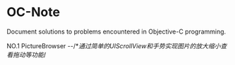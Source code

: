# OC-Note
Document solutions to problems encountered in Objective-C programming.

NO.1 PictureBrowser
         --/**通过简单的UIScrollView和手势实现图片的放大缩小查看拖动等功能*/
